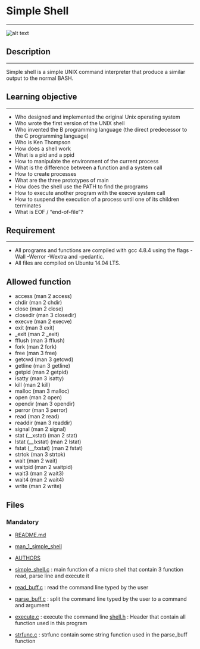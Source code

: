 # Simple Shell
___
![alt text](https://s3.amazonaws.com/intranet-projects-files/holbertonschool-low_level_programming/235/shell.jpeg)

## Description
___
Simple shell is a simple UNIX command interpreter that produce a similar output
to the normal BASH.
## Learning objective
___

- Who designed and implemented the original Unix operating system
- Who wrote the first version of the UNIX shell
- Who invented the B programming language (the direct predecessor to the C programming language)
- Who is Ken Thompson
- How does a shell work
- What is a pid and a ppid
- How to manipulate the environment of the current process
- What is the difference between a function and a system call
- How to create processes
- What are the three prototypes of main
- How does the shell use the PATH to find the programs
- How to execute another program with the execve system call
- How to suspend the execution of a process until one of its children terminates
- What is EOF / “end-of-file”?
## Requirement
___ 
- All programs and functions are compiled with gcc 4.8.4 using the flags -Wall -Werror -Wextra and -pedantic.
- All files are compiled on Ubuntu 14.04 LTS.

## Allowed function

- access (man 2 access)
- chdir (man 2 chdir)
- close (man 2 close)
- closedir (man 3 closedir)
- execve (man 2 execve)
- exit (man 3 exit)
- _exit (man 2 _exit)
- fflush (man 3 fflush)
- fork (man 2 fork)
- free (man 3 free)
- getcwd (man 3 getcwd)
- getline (man 3 getline)
- getpid (man 2 getpid)
- isatty (man 3 isatty)
- kill (man 2 kill)
- malloc (man 3 malloc)
- open (man 2 open)
- opendir (man 3 opendir)
- perror (man 3 perror)
- read (man 2 read)
- readdir (man 3 readdir)
- signal (man 2 signal)
- stat (__xstat) (man 2 stat)
- lstat (__lxstat) (man 2 lstat)
- fstat (__fxstat) (man 2 fstat)
- strtok (man 3 strtok)
- wait (man 2 wait)
- waitpid (man 2 waitpid)
- wait3 (man 2 wait3)
- wait4 (man 2 wait4)
- write (man 2 write)

## Files
### Mandatory
- [README.md](https://github.com/JennyHadir/simple_shell/blob/master/README.md)
- [man_1_simple_shell](https://github.com/JennyHadir/simple_shell/blob/master/man_1_simple_shell)
- [AUTHORS](https://github.com/JennyHadir/simple_shell/blob/master/AUTHORS)

- [simple_shell.c](https://github.com/JennyHadir/simple_shell/blob/master/simple_shell.c) : main function of a micro shell that contain 3 function read, parse line and execute it

- [read_buff.c](https://github.com/JennyHadir/simple_shell/blob/master/read_buff.c) : read the command line typed by the user

- [parse_buff.c](https://github.com/JennyHadir/simple_shell/blob/master/parse_buff.c) : split the command line typed by the user to a command and argument

- [execute.c](https://github.com/JennyHadir/simple_shell/blob/master/execute.c) : execute the command line
[shell.h](https://github.com/JennyHadir/simple_shell/blob/master/shell.h) : Header that contain all function used in this program

- [strfunc.c](https://github.com/JennyHadir/simple_shell/blob/master/strfunc.c) : strfunc contain some string function used in the parse_buff function